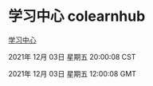 # 学习中心 colearnhub
[学习中心](http://59.174.25.102:56308/colearnhub/)

2021年 12月 03日 星期五 20:00:08 CST

2021年 12月 03日 星期五 12:00:08 GMT
